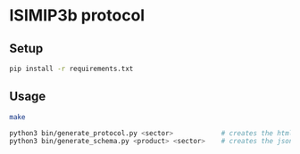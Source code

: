 ISIMIP3b protocol
=================

Setup
-----

```bash
pip install -r requirements.txt
```

Usage
-----

```bash
make

python3 bin/generate_protocol.py <sector>            # creates the html protocol for a sector
python3 bin/generate_schema.py <product> <sector>    # creates the json schema for a sector
```
